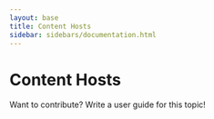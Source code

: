 ```yaml
---
layout: base
title: Content Hosts
sidebar: sidebars/documentation.html
---
```


# Content Hosts

Want to contribute? Write a user guide for this topic!
